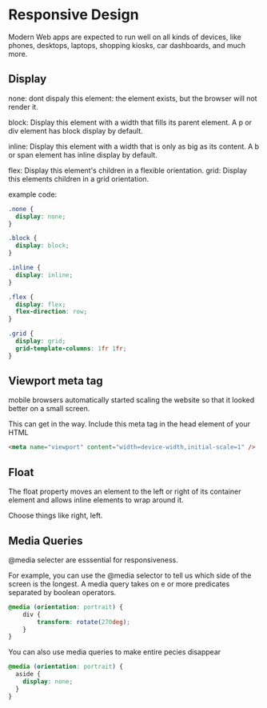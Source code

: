 # Responsive Design
Modern Web apps are expected to run well on all kinds of devices, like phones, desktops, laptops, shopping kiosks, car dashboards, and much more. 

## Display

none: dont dispaly this element: the element exists, but the browser will not render it.

block: Display this element with a width that fills its parent element. A p or div element has block display by default.

inline: Display this element with a width that is only as big as its content. A b or span element has inline display by default.

flex: Display this element's children in a flexible orientation.
grid: Display this elements children in a grid orientation. 

example code: 

```css
.none {
  display: none;
}

.block {
  display: block;
}

.inline {
  display: inline;
}

.flex {
  display: flex;
  flex-direction: row;
}

.grid {
  display: grid;
  grid-template-columns: 1fr 1fr;
}
```


## Viewport meta tag

mobile browsers automatically started scaling the website so that it looked better on a small screen. 

This can get in the way. Include this meta tag in the head element of your HTML

```html
<meta name="viewport" content="width=device-width,initial-scale=1" />
```

## Float
The float property moves an element to the left or right of its container element and allows inline elements to wrap around it. 

Choose things like right, left. 

## Media Queries
@media selecter are esssential for responsiveness. 

For example, you can use the @media selector to tell us which side of the screen is the longest. A media query takes on e or more predicates separated by boolean operators. 

```css
@media (orientation: portrait) {
    div {
        transform: rotate(270deg);
    }
}
```

You can also use media queries to make entire pecies disappear

```css
@media (orientation: portrait) {
  aside {
    display: none;
  }
}
```